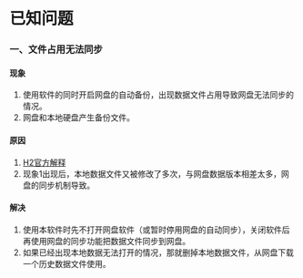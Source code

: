 # 已知问题

### 一、文件占用无法同步

#### 现象
1. 使用软件的同时开启网盘的自动备份，出现数据文件占用导致网盘无法同步的情况。
2. 网盘和本地硬盘产生备份文件。

#### 原因
1. [H2官方解释](https://h2database.com/html/features.html#database_file_locking)
2. 现象1出现后，本地数据文件又被修改了多次，与网盘数据版本相差太多，网盘的同步机制导致。

#### 解决
1. 使用本软件时先不打开网盘软件（或暂时停用网盘的自动同步），关闭软件后再使用网盘的同步功能把数据文件同步到网盘。
2. 如果已经出现本地数据无法打开的情况，那就删掉本地数据文件，从网盘下载一个历史数据文件使用。
